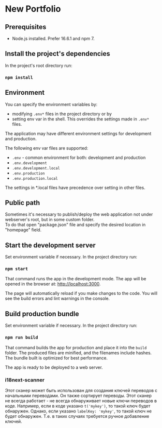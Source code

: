 # New Portfolio

## Prerequisites

* Node.js installed. Prefer 16.6.1 and npm 7.


## Install the project's dependencies

In the project's root directory run:
### `npm install`


## Environment

You can specify the environment variables by:
* modifying `.env*` files in the project directory or by
* setting env var in the shell. This overrides the settings made in `.env*` files.

The application may have different environment settings for development and production.

The following env var files are supported:
* `.env` - common environment for both: development and production
* `.env.development`
* `.env.development.local`
* `.env.production`
* `.env.production.local`

The settings in *.local files have precedence over setting in other files.


## Public path

Sometimes it's necessary to publish/deploy the web application not under webserver's root, but in some custom folder.  
To do that open "package.json" file and specify the desired location in "homepage" field.


## Start the development server

Set environment variable if necessary.
In the project directory run:
### `npm start`

That command runs the app in the development mode.
The app will be opened in the browser at: [http://localhost:3000](http://localhost:3000).

The page will automatically reload if you make changes to the code.
You will see the build errors and lint warnings in the console.


## Build production bundle

Set environment variable if necessary.
In the project directory run:
### `npm run build`

That command builds the app for production and place it into the `build` folder.
The produced files are minified, and the filenames include hashes.
The bundle built is optimized for best performance.

The app is ready to be deployed to a web server.



### i18next-scanner

Этот сканер может быть использован для создания ключей переводов с начальными переводами. 
Он также сортирует переводы. 
Этот сканер не всегда работает - не всегда обнаруживает новые ключи переводов в коде. Например, если в коде указано `t('mykey')`, то такой ключ будет обнаружен. Однако, если указано `labelKey: 'mykey'`, то такой ключ не будет обнаружен.
Т.е. в таких случаях требуется ручное добавление ключей.
